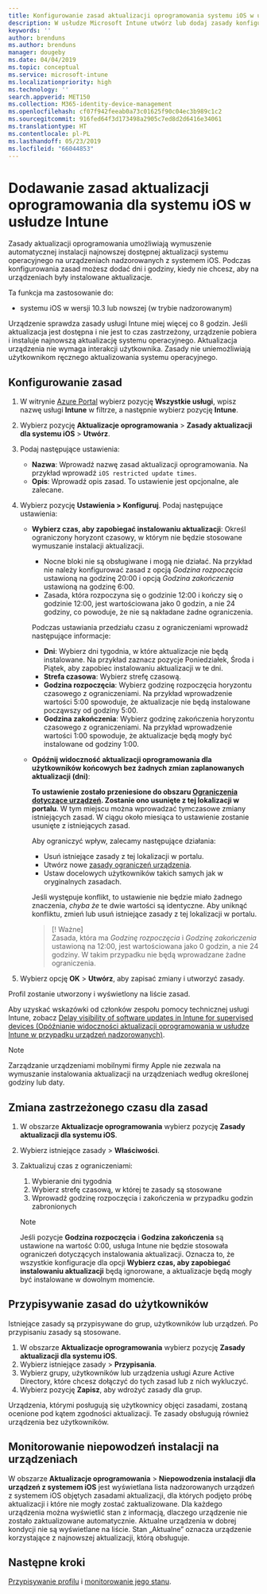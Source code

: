 ```yaml
---
title: Konfigurowanie zasad aktualizacji oprogramowania systemu iOS w usłudze Microsoft Intune — Azure | Microsoft Docs
description: W usłudze Microsoft Intune utwórz lub dodaj zasady konfiguracji ograniczające automatyczną instalację aktualizacji oprogramowania na urządzeniach z systemem iOS zarządzanych lub nadzorowany przez usługę Intune. Możesz wybrać datę i godzinę, kiedy aktualizacje mają nie być instalowane. Możesz także przypisać te zasady do grup, użytkowników lub urządzeń i sprawdzać, czy wystąpiły błędy instalacji.
keywords: ''
author: brenduns
ms.author: brenduns
manager: dougeby
ms.date: 04/04/2019
ms.topic: conceptual
ms.service: microsoft-intune
ms.localizationpriority: high
ms.technology: ''
search.appverid: MET150
ms.collection: M365-identity-device-management
ms.openlocfilehash: cf07f942feeab0a73c01625f90c04ec3b989c1c2
ms.sourcegitcommit: 916fed64f3d173498a2905c7ed8d2d6416e34061
ms.translationtype: HT
ms.contentlocale: pl-PL
ms.lasthandoff: 05/23/2019
ms.locfileid: "66044853"
---
```

# <a name="add-ios-software-update-policies-in-intune"></a>Dodawanie zasad aktualizacji oprogramowania dla systemu iOS w usłudze Intune

Zasady aktualizacji oprogramowania umożliwiają wymuszenie automatycznej instalacji najnowszej dostępnej aktualizacji systemu operacyjnego na urządzeniach nadzorowanych z systemem iOS. Podczas konfigurowania zasad możesz dodać dni i godziny, kiedy nie chcesz, aby na urządzeniach były instalowane aktualizacje. 

Ta funkcja ma zastosowanie do:

- systemu iOS w wersji 10.3 lub nowszej (w trybie nadzorowanym)

Urządzenie sprawdza zasady usługi Intune miej więcej co 8 godzin. Jeśli aktualizacja jest dostępna i nie jest to czas zastrzeżony, urządzenie pobiera i instaluje najnowszą aktualizację systemu operacyjnego. Aktualizacja urządzenia nie wymaga interakcji użytkownika. Zasady nie uniemożliwiają użytkownikom ręcznego aktualizowania systemu operacyjnego.

## <a name="configure-the-policy"></a>Konfigurowanie zasad

1. W witrynie [Azure Portal](https://portal.azure.com) wybierz pozycję **Wszystkie usługi**, wpisz nazwę usługi **Intune** w filtrze, a następnie wybierz pozycję **Intune**.
2. Wybierz pozycję **Aktualizacje oprogramowania** > **Zasady aktualizacji dla systemu iOS** > **Utwórz**.
3. Podaj następujące ustawienia:

    - **Nazwa**: Wprowadź nazwę zasad aktualizacji oprogramowania. Na przykład wprowadź `iOS restricted update times`.
    - **Opis**: Wprowadź opis zasad. To ustawienie jest opcjonalne, ale zalecane.

4. Wybierz pozycję **Ustawienia > Konfiguruj**. Podaj następujące ustawienia:

    - **Wybierz czas, aby zapobiegać instalowaniu aktualizacji**: Określ ograniczony horyzont czasowy, w którym nie będzie stosowane wymuszanie instalacji aktualizacji. 
      - Nocne bloki nie są obsługiwane i mogą nie działać. Na przykład nie należy konfigurować zasad z opcją *Godzina rozpoczęcia* ustawioną na godzinę 20:00 i opcją *Godzina zakończenia* ustawioną na godzinę 6:00.
      - Zasada, która rozpoczyna się o godzinie 12:00 i kończy się o godzinie 12:00, jest wartościowana jako 0 godzin, a nie 24 godziny, co powoduje, że nie są nakładane żadne ograniczenia.

      Podczas ustawiania przedziału czasu z ograniczeniami wprowadź następujące informacje:

      - **Dni**: Wybierz dni tygodnia, w które aktualizacje nie będą instalowane. Na przykład zaznacz pozycje Poniedziałek, Środa i Piątek, aby zapobiec instalowaniu aktualizacji w te dni.
      - **Strefa czasowa**: Wybierz strefę czasową.
      - **Godzina rozpoczęcia**: Wybierz godzinę rozpoczęcia horyzontu czasowego z ograniczeniami. Na przykład wprowadzenie wartości 5:00 spowoduje, że aktualizacje nie będą instalowane począwszy od godziny 5:00.
      - **Godzina zakończenia**: Wybierz godzinę zakończenia horyzontu czasowego z ograniczeniami. Na przykład wprowadzenie wartości 1:00 spowoduje, że aktualizacje będą mogły być instalowane od godziny 1:00.

    - **Opóźnij widoczność aktualizacji oprogramowania dla użytkowników końcowych bez żadnych zmian zaplanowanych aktualizacji (dni)**: 

      **To ustawienie zostało przeniesione do obszaru [Ograniczenia dotyczące urządzeń](device-restrictions-ios.md#general). Zostanie ono usunięte z tej lokalizacji w portalu**. W tym miejscu można wprowadzać tymczasowe zmiany istniejących zasad. W ciągu około miesiąca to ustawienie zostanie usunięte z istniejących zasad.

      Aby ograniczyć wpływ, zalecamy następujące działania:
        - Usuń istniejące zasady z tej lokalizacji w portalu.
        - Utwórz nowe [zasady ograniczeń urządzenia](device-restrictions-ios.md#general).
        - Ustaw docelowych użytkowników takich samych jak w oryginalnych zasadach.

      Jeśli występuje konflikt, to ustawienie nie będzie miało żadnego znaczenia, *chyba że* te dwie wartości są identyczne. Aby uniknąć konfliktu, zmień lub usuń istniejące zasady z tej lokalizacji w portalu.
      > [! Ważne]  
      > Zasada, która ma *Godzinę rozpoczęcia* i *Godzinę zakończenia* ustawioną na 12:00, jest wartościowana jako 0 godzin, a nie 24 godziny. W takim przypadku nie będą wprowadzane żadne ograniczenia.  

5. Wybierz opcję **OK** > **Utwórz**, aby zapisać zmiany i utworzyć zasady.

Profil zostanie utworzony i wyświetlony na liście zasad.

Aby uzyskać wskazówki od członków zespołu pomocy technicznej usługi Intune, zobacz [Delay visibility of software updates in Intune for supervised devices (Opóźnianie widoczności aktualizacji oprogramowania w usłudze Intune w przypadku urządzeń nadzorowanych)](https://techcommunity.microsoft.com/t5/Intune-Customer-Success/Delaying-visibility-of-software-updates-in-Intune-for-supervised/ba-p/345753).

> [!NOTE]
> Zarządzanie urządzeniami mobilnymi firmy Apple nie zezwala na wymuszanie instalowania aktualizacji na urządzeniach według określonej godziny lub daty.

## <a name="change-the-restricted-times-for-the-policy"></a>Zmiana zastrzeżonego czasu dla zasad

1. W obszarze **Aktualizacje oprogramowania** wybierz pozycję **Zasady aktualizacji dla systemu iOS**.
2. Wybierz istniejące zasady > **Właściwości**.
3. Zaktualizuj czas z ograniczeniami:

    1. Wybieranie dni tygodnia
    2. Wybierz strefę czasową, w której te zasady są stosowane
    3. Wprowadź godzinę rozpoczęcia i zakończenia w przypadku godzin zabronionych

    > [!NOTE]
    > Jeśli pozycje **Godzina rozpoczęcia** i **Godzina zakończenia** są ustawione na wartość 0:00, usługa Intune nie będzie stosowała ograniczeń dotyczących instalowania aktualizacji. Oznacza to, że wszystkie konfiguracje dla opcji **Wybierz czas, aby zapobiegać instalowaniu aktualizacji** będą ignorowane, a aktualizacje będą mogły być instalowane w dowolnym momencie.  

## <a name="assign-the-policy-to-users"></a>Przypisywanie zasad do użytkowników

Istniejące zasady są przypisywane do grup, użytkowników lub urządzeń. Po przypisaniu zasady są stosowane.

1. W obszarze **Aktualizacje oprogramowania** wybierz pozycję **Zasady aktualizacji dla systemu iOS**.
2. Wybierz istniejące zasady > **Przypisania**. 
3. Wybierz grupy, użytkowników lub urządzenia usługi Azure Active Directory, które chcesz dołączyć do tych zasad lub z nich wykluczyć.
4. Wybierz pozycję **Zapisz**, aby wdrożyć zasady dla grup.

Urządzenia, którymi posługują się użytkownicy objęci zasadami, zostaną ocenione pod kątem zgodności aktualizacji. Te zasady obsługują również urządzenia bez użytkowników.

## <a name="monitor-device-installation-failures"></a>Monitorowanie niepowodzeń instalacji na urządzeniach
<!-- 1352223 -->
W obszarze **Aktualizacje oprogramowania** > **Niepowodzenia instalacji dla urządzeń z systemem iOS** jest wyświetlana lista nadzorowanych urządzeń z systemem iOS objętych zasadami aktualizacji, dla których podjęto próbę aktualizacji i które nie mogły zostać zaktualizowane. Dla każdego urządzenia można wyświetlić stan z informacją, dlaczego urządzenie nie zostało zaktualizowane automatycznie. Aktualne urządzenia w dobrej kondycji nie są wyświetlane na liście. Stan „Aktualne” oznacza urządzenie korzystające z najnowszej aktualizacji, którą obsługuje.

## <a name="next-steps"></a>Następne kroki

[Przypisywanie profilu](device-profile-assign.md) i [monitorowanie jego stanu](device-profile-monitor.md).
